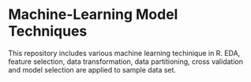# Machine-Learning Model Techniques

This repository includes various machine learning techinique in R. EDA, feature selection, data transformation, data partitioning, cross validation and model selection are applied to sample data set. 
